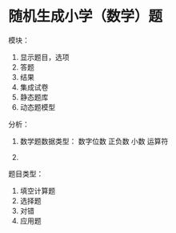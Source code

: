 # 随机生成小学（数学）题

模块：

1. 显示题目，选项
2. 答题
3. 结果
4. 集成试卷
5. 静态题库
6. 动态题模型

分析：

1. 数学题数据类型：
   数字位数
   正负数
   小数
   运算符
   
2. 

题目类型：

1. 填空计算题
2. 选择题
3. 对错
4. 应用题
